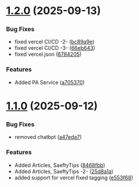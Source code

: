 # [1.2.0](https://github.com/omaraldawud/rushrash.com/compare/v1.1.0...v1.2.0) (2025-09-13)


### Bug Fixes

* fixed vercel CI/CD -2- ([bc89a9e](https://github.com/omaraldawud/rushrash.com/commit/bc89a9e96ebf3f9271d98b9739fc59141eec09ae))
* fixed vercel CI/CD -3- ([66eb643](https://github.com/omaraldawud/rushrash.com/commit/66eb6432c343f5f9532c352957dee2c55e837dfe))
* fixed vercel.json ([6784205](https://github.com/omaraldawud/rushrash.com/commit/6784205c24278a782f90ea2b4bd1327b3cb4ebd8))


### Features

* Added PA Service ([a705370](https://github.com/omaraldawud/rushrash.com/commit/a70537005d9d626c232cfafce1f3344124060190))

# [1.1.0](https://github.com/omaraldawud/rushrash.com/compare/v1.0.0...v1.1.0) (2025-09-12)


### Bug Fixes

* removed chatbpt ([a47eda7](https://github.com/omaraldawud/rushrash.com/commit/a47eda724512901fca98c32ec0d08fb0ead088f5))


### Features

* Added Articles, SaeftyTips ([8468fbb](https://github.com/omaraldawud/rushrash.com/commit/8468fbb6815211338a473904b7a6eb725b2baee1))
* Added Articles, SaeftyTips -2- ([25d8a1a](https://github.com/omaraldawud/rushrash.com/commit/25d8a1a162ab315f7c7ffccfc6b63cafc8829ec3))
* added support for vercel fixed tagging ([e553f68](https://github.com/omaraldawud/rushrash.com/commit/e553f689afffe56d93356d84b87ab298366d7763))
